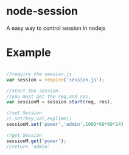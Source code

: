 node-session
============

A easy way to control session in nodejs


Example
=======

```javascript

//require the session.js
var session = require('session.js');

//start the session.
//you must get the req,and res.
var sessionM = session.start(req, res);

//set Session
//.set(key,val,expTime);
sessionM.set('power','admin',1000*60*60*24)

//get Session
sessionM.get('power');
//return 'admin'

```
